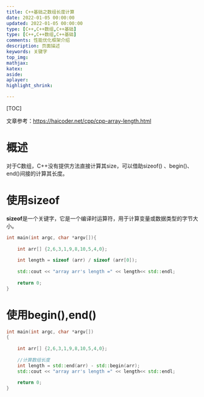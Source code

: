```yaml
---
title: C++基础之数组长度计算
date: 2022-01-05 00:00:00
updated: 2022-01-05 00:00:00
type: [C++,C++数组,C++基础]
type: [C++,C++数组,C++基础]
comments: 性能优化框架介绍
description: 页面描述
keywords: 关键字
top_img:
mathjax:
katex:
aside:
aplayer:
highlight_shrink:

---
```


[TOC]

文章参考：https://haicoder.net/cpp/cpp-array-length.html

# 概述

对于C数组，C++没有提供方法直接计算其size，可以借助sizeof() 、begin()、end()间接的计算其长度。



# 使用sizeof

**sizeof**是一个关键字，它是一个编译时运算符，用于计算变量或数据类型的字节大小。

```c++
int main(int argc, char *argv[]){
    
    int arr[] {2,6,3,1,9,8,10,5,4,0};
    
    int length = sizeof (arr) / sizeof (arr[0]);
    
    std::cout << "array arr's length =" << length<< std::endl;
    
    return 0;
}
```



# 使用begin(),end()

```c++
int main(int argc, char *argv[])
{
    
    int arr[] {2,6,3,1,9,8,10,5,4,0};
    
    //计算数组长度
    int length = std::end(arr) - std::begin(arr);
    std::cout << "array arr's length =" << length<< std::endl;
    
    return 0;
}
```

